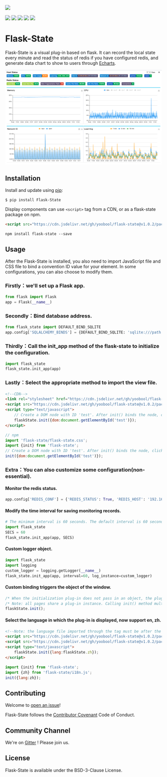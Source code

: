 ![](https://github.com/yoobool/flask-state/blob/master/src/flask_state/static/flask_state.png)


[![](https://img.shields.io/badge/Contributions-Welcome-0059b3)](https://github.com/yoobool/flask-state/tree/master/.github/ISSUE_TEMPLATE)
[![](https://img.shields.io/badge/Chat-Gitter-ff69b4.svg?label=Chat&logo=gitter)](https://gitter.im/flaskstate/community)
[![](https://img.shields.io/npm/v/flask-state)](https://www.npmjs.com/package/flask-state)
[![](https://img.shields.io/badge/license-BSD-green)](https://github.com/yoobool/flask-state/blob/master/LICENSE)
[![](https://img.shields.io/badge/python-3.5%20%7C%203.6%20%7C%203.7%20%7C%203.8%20%7C%203.9-blue)](https://pypi.org/project/Flask-State/)

# Flask-State

Flask-State is a visual plug-in based on flask. It can record the local state every minute and read the status of redis if you have configured redis, and generate data chart to show to users through [Echarts](https://github.com/apache/incubator-echarts).

![](https://github.com/yoobool/flask-state/blob/master/examples/static/flask_state.png)

## Installation
Install and update using [pip](https://pip.pypa.io/en/stable/quickstart/):
```
$ pip install Flask-State
```

Display components can use ```<script>``` tag from a CDN, or as a flask-state package on npm.
```html
<script src="https://cdn.jsdelivr.net/gh/yoobool/flask-state@v1.0.2/packages/umd/flask-state.min.js"></script>
```
```
npm install flask-state --save
```


## Usage

After the Flask-State is installed, you also need to import JavaScript file and CSS file to bind a convention ID value for your element. In some configurations, you can also choose to modify them.


### Firstly：we'll set up a Flask app.
```python
from flask import Flask
app = Flask(__name__)
```

### Secondly：Bind database address.
```python
from flask_state import DEFAULT_BIND_SQLITE
app.config['SQLALCHEMY_BINDS'] = {DEFAULT_BIND_SQLITE: 'sqlite:///path'}
```

### Thirdly：Call the init_app method of the flask-state to initialize the configuration.
```python
import flask_state
flask_state.init_app(app)
```

### Lastly：Select the appropriate method to import the view file.
```html
<!--CDN-->
<link rel="stylesheet" href="https://cdn.jsdelivr.net/gh/yoobool/flask-state@v1.0.2/packages/flask-state.css">
<script src="https://cdn.jsdelivr.net/gh/yoobool/flask-state@v1.0.2/packages/umd/flask-state.min.js"></script>
<script type="text/javascript">
    // Create a DOM node with ID 'test'. After init() binds the node, click to open the listening window
    flaskState.init({dom:document.getElementById('test')});
</script>
```
```javascript
// npm
import 'flask-state/flask-state.css';
import {init} from 'flask-state';
// Create a DOM node with ID 'test'. After init() binds the node, click to open the listening window
init({dom:document.getElementById('test')});
```

### Extra：You can also customize some configuration(non-essential).

#### Monitor the redis status.
```python
app.config['REDIS_CONF'] = {'REDIS_STATUS': True, 'REDIS_HOST': '192.168.1.1', 'REDIS_PORT':16380, 'REDIS_PASSWORD': 'psw'}
```

#### Modify the time interval for saving monitoring records.
```python
# The minimum interval is 60 seconds. The default interval is 60 seconds
import flask_state
SECS = 60
flask_state.init_app(app, SECS)
```

#### Custom logger object.
```python
import flask_state
import logging
custom_logger = logging.getLogger(__name__)
flask_state.init_app(app, interval=60, log_instance=custom_logger)
```

#### Custom binding triggers the object of the window.
```javascript
/* When the initialization plug-in does not pass in an object, the plug-in will automatically create a right-hand suspension ball */
/* Note: all pages share a plug-in instance. Calling init() method multiple times will only trigger plug-in events for new object binding */
flaskState.init();
```

#### Select the language in which the plug-in is displayed, now support en, zh.
```html
<!--Note: the language file imported through the tag must be after the plug-in is imported-->
<script src="https://cdn.jsdelivr.net/gh/yoobool/flask-state@v1.0.2/packages/umd/flask-state.min.js"></script>
<script src="https://cdn.jsdelivr.net/gh/yoobool/flask-state@v1.0.2/packages/umd/zh.js"></script>
<script type="text/javascript">
    flaskState.init({lang:flaskState.zh});
</script>
```
```javascript
import {init} from 'flask-state';
import {zh} from 'flask-state/i18n.js';
init({lang:zh});
```


## Contributing
Welcome to [open an issue](https://github.com/yoobool/flask-state/issues/new)!

Flask-State follows the [Contributor Covenant](https://www.contributor-covenant.org/version/1/3/0/code-of-conduct/) Code of Conduct.

## Community Channel
We're on [Gitter](https://gitter.im/flaskstate/community) ! Please join us.

## License
Flask-State is available under the BSD-3-Clause License.